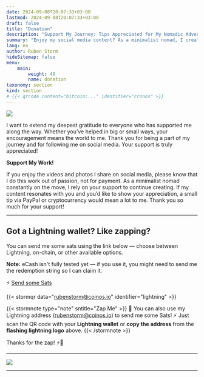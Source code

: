 ```yaml
---
date: 2024-09-08T20:07:33+03:00
lastmod: 2024-09-08T20:07:33+03:00
draft: false
title: "Donation"
description: "Support My Journey: Tips Appreciated for My Nomadic Adventures!"
summary: "Enjoy my social media content? As a minimalist nomad, I create out of passion and appreciate any support you can offer. A small tip via PayPal or cryptocurrency helps me continue my journey. Thank you!"
lang: en
author: Ruben Storm
hideSitemap: false
menu: 
    main:
        weight: 40
        name: donation
taxonomy: section
kind: section
# {{< qrcode content="bitcoin:..." identifier="cronos" >}}
---
```

![][HeaderImage]

I want to extend my deepest gratitude to everyone who has supported me along the way. Whether you’ve helped in big or small ways, your encouragement means the world to me. Thank you for being a part of my journey and for following me on social media. Your support is truly appreciated!

**Support My Work!**

If you enjoy the videos and photos I share on social media, please know that I do this work out of passion, not for payment. As a minimalist nomad constantly on the move, I rely on your support to continue creating. If my content resonates with you and you’d like to show your appreciation, a small tip via PayPal or cryptocurrency would mean a lot to me. Thank you so much for your support!

---

## Got a Lightning wallet? Like zapping?

You can send me some sats using the link below — choose between Lightning, on-chain, or other available options.

**Note:** eCash isn't fully tested yet — if you use it, you might need to send me the redemption string so I can claim it.

⚡ [Send some Sats](https://coinos.io/rubenstorm)


{{< stormqr data="rubenstorm@coinos.io" identifier="lightning" >}}

{{< stormnote type="note" sntitle="Zap Me" >}}
💸 You can also use my Lightning address (rubenstorm@coinos.io) to send me some Sats!
⚡ Just scan the QR code with your **Lightning wallet** or **copy the address** from the **flashing lightning logo** above.
{{< /stormnote >}}

Thanks for the zap! ⚡💛

---

![][defMyImage]

---

[HeaderImage]: /images/header-donation.webp
[defMyImage]: /images/me/PXL_20220107_100952067.webp